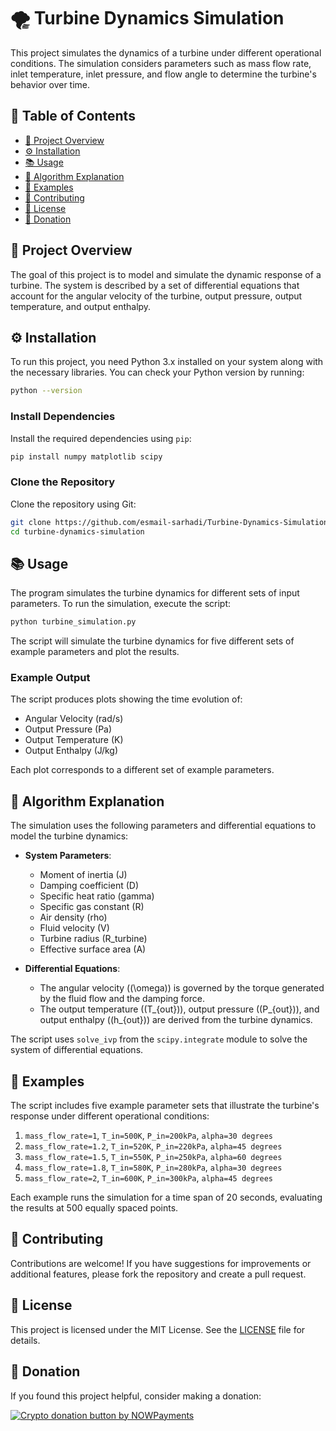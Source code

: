 
# 🌪️ Turbine Dynamics Simulation

This project simulates the dynamics of a turbine under different operational conditions. The simulation considers parameters such as mass flow rate, inlet temperature, inlet pressure, and flow angle to determine the turbine's behavior over time.

## 📑 Table of Contents 
     
- [📖 Project Overview](#project-overview)
- [⚙️ Installation](#installation)   
- [📚 Usage](#usage)      
- [🔬 Algorithm Explanation](#algorithm-explanation)            
- [🔢 Examples](#examples)                  
- [🤝 Contributing](#contributing)    
- [📄 License](#license)
- [💖 Donation](#donation)  
 
## 📖 Project Overview

The goal of this project is to model and simulate the dynamic response of a turbine. The system is described by a set of differential equations that account for the angular velocity of the turbine, output pressure, output temperature, and output enthalpy.

## ⚙️ Installation

To run this project, you need Python 3.x installed on your system along with the necessary libraries. You can check your Python version by running:

```bash
python --version
```

### Install Dependencies

Install the required dependencies using `pip`:

```bash
pip install numpy matplotlib scipy
```

### Clone the Repository

Clone the repository using Git:

```bash
git clone https://github.com/esmail-sarhadi/Turbine-Dynamics-Simulation.git
cd turbine-dynamics-simulation
```

## 📚 Usage

The program simulates the turbine dynamics for different sets of input parameters. To run the simulation, execute the script:

```bash
python turbine_simulation.py
```

The script will simulate the turbine dynamics for five different sets of example parameters and plot the results.

### Example Output

The script produces plots showing the time evolution of:

- Angular Velocity (rad/s)
- Output Pressure (Pa)
- Output Temperature (K)
- Output Enthalpy (J/kg)

Each plot corresponds to a different set of example parameters.

## 🔬 Algorithm Explanation

The simulation uses the following parameters and differential equations to model the turbine dynamics:

- **System Parameters**:
  - Moment of inertia (J)
  - Damping coefficient (D)
  - Specific heat ratio (gamma)
  - Specific gas constant (R)
  - Air density (rho)
  - Fluid velocity (V)
  - Turbine radius (R_turbine)
  - Effective surface area (A)

- **Differential Equations**:
  - The angular velocity (\(\omega\)) is governed by the torque generated by the fluid flow and the damping force.
  - The output temperature (\(T_{out}\)), output pressure (\(P_{out}\)), and output enthalpy (\(h_{out}\)) are derived from the turbine dynamics.

The script uses `solve_ivp` from the `scipy.integrate` module to solve the system of differential equations.

## 🔢 Examples

The script includes five example parameter sets that illustrate the turbine's response under different operational conditions:

1. `mass_flow_rate=1`, `T_in=500K`, `P_in=200kPa`, `alpha=30 degrees`
2. `mass_flow_rate=1.2`, `T_in=520K`, `P_in=220kPa`, `alpha=45 degrees`
3. `mass_flow_rate=1.5`, `T_in=550K`, `P_in=250kPa`, `alpha=60 degrees`
4. `mass_flow_rate=1.8`, `T_in=580K`, `P_in=280kPa`, `alpha=30 degrees`
5. `mass_flow_rate=2`, `T_in=600K`, `P_in=300kPa`, `alpha=45 degrees`

Each example runs the simulation for a time span of 20 seconds, evaluating the results at 500 equally spaced points.

## 🤝 Contributing

Contributions are welcome! If you have suggestions for improvements or additional features, please fork the repository and create a pull request.

## 📄 License

This project is licensed under the MIT License. See the [LICENSE](LICENSE) file for details.

## 💖 Donation
If you found this project helpful, consider making a donation:

<a href="https://nowpayments.io/donation?api_key=REWCYVC-A1AMFK3-QNRS663-PKJSBD2&source=lk_donation&medium=referral" target="_blank">
     <img src="https://nowpayments.io/images/embeds/donation-button-black.svg" alt="Crypto donation button by NOWPayments">
</a>
